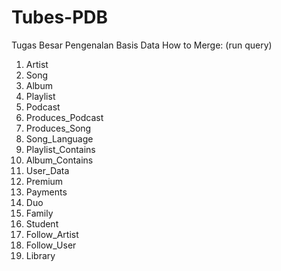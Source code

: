 # Tubes-PDB
Tugas Besar Pengenalan Basis Data
How to Merge: (run query)
1. Artist
2. Song
3. Album
4. Playlist
5. Podcast
6. Produces_Podcast
7. Produces_Song
8. Song_Language
9. Playlist_Contains
10. Album_Contains
11. User_Data
12. Premium
13. Payments
14. Duo
15. Family
16. Student
17. Follow_Artist
18. Follow_User
19. Library
